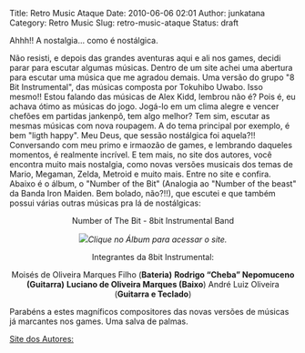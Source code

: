 Title: Retro Music Ataque
Date: 2010-06-06 02:01
Author: junkatana
Category: Retro Music
Slug: retro-music-ataque
Status: draft

Ahhh!! A nostalgia... como é nostálgica.
<!-- PELICAN_BEGIN_SUMMARY -->
Não resisti, e depois das grandes aventuras aqui e ali nos games, decidi
parar para escutar algumas músicas. Dentro de um site achei uma abertura
para escutar uma música que me agradou demais. Uma versão do grupo "8
Bit Instrumental", das músicas composta por Tokuhibo Uwabo. <!-- PELICAN_END_SUMMARY -->Isso mesmo!! Estou
falando das músicas de Alex Kidd, lembrou não é? Pois é, eu achava ótimo
as músicas do jogo. Jogá-lo em um clima alegre e vencer chefões em
partidas jankenpô, tem algo melhor? Tem sim, escutar as mesmas músicas
com nova roupagem. A do tema principal por exemplo, é bem "ligth happy".
Meu Deus, que sessão nostálgica foi aquela?!! Conversando com meu primo
e irmaozão de games, e lembrando daqueles momentos, é realmente
incrível. E tem mais, no site dos autores, você encontra muito mais
nostalgia, como novas versões musicais dos temas de Mario, Megaman,
Zelda, Metroid e muito mais. Entre no site e confira. Abaixo é o álbum,
o "Number of the Bit" (Analogia ao "Number of the beast" da Banda Iron
Maiden. Bem bolado, não?!!), que escutei e que também possui várias
outras músicas pra lá de nostálgicas:

</div>

<div style="text-align:center;">

Number of The Bit - 8bit Instrumental Band

</div>

<div style="text-align:center;">

[![](http://img707.imageshack.us/img707/8212/8bitinstrumentalthenumb.jpg)](http://www.8bitinstrumental.com/)<span
style="font-style:italic;">Clique no Álbum para acessar o site.</span>

</div>

<div style="text-align:center;">

</div>

<div style="text-align:center;">

Integrantes da 8bit Instrumental:

</div>

<div style="text-align:center;">

Moisés de Oliveira Marques Filho (**<span
class="style8">Bateria)</span>**
**<span class="style8"></span>**Rodrigo “Cheba” Nepomuceno (**<span
class="style8">Guitarra)</span>**
**<span class="style8"></span>**Luciano de Oliveira Marques (**<span
class="style8">Baixo</span>**)
André Luiz Oliveira (**<span class="style8">Guitarra e Teclado</span>**)

</div>

Parabéns a estes magníficos compositores das novas versões de músicas já
marcantes nos games. Uma salva de palmas.

[Site dos Autores:](http://www.8bitinstrumental.com/)
